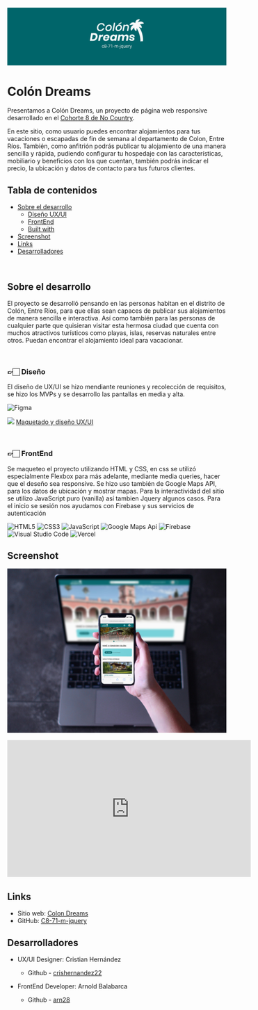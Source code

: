 <img src='./recursos/mockup/portada.jpg'></img>
# Colón Dreams

Presentamos a Colón Dreams, un proyecto de página web responsive desarrollado en el [Cohorte 8 de No Country](https://www.nocountry.tech/developers).

En este sitio, como usuario puedes encontrar alojamientos para tus vacaciones o escapadas de fin de semana al departamento de Colon, Entre Ríos. También, como anfitrión podrás publicar tu alojamiento de una manera sencilla y rápida, pudiendo configurar tu hospedaje con las características, mobiliario y beneficios con los que cuentan, también podrás indicar el precio, la ubicación y datos de contacto para tus futuros clientes.

## Tabla de contenidos

- [Sobre el desarrollo](#sobre-el-desarrollo)
  - [Diseño UX/UI](#👉🏻-diseño)
  - [FrontEnd ](#👉🏻-frontend)
  - [Built with](#built-with)
- [Screenshot](#screenshot)
- [Links](#links)
- [Desarrolladores](#desarrolladores)

</br>


## Sobre el desarrollo

El proyecto se desarrolló pensando en las personas habitan en el distrito de Colón, Entre Ríos, para que ellas sean capaces de publicar sus alojamientos de manera sencilla e interactiva. Así como también para las personas de cualquier parte que quisieran visitar esta hermosa ciudad que cuenta con muchos atractivos turísticos como playas, islas, reservas naturales entre otros. Puedan encontrar el alojamiento ideal para vacacionar.

</br>


### 👉🏻 Diseño

El diseño de UX/UI se hizo mendiante reuniones y recolección de requisitos, se hizo los MVPs y se desarrollo las pantallas en media y alta.

![Figma](https://img.shields.io/badge/Figma-%23F24E1E.svg?style=for-the-badge&logo=Figma&logoColor=white)

<img height="18px" src="https://img.icons8.com/color/344/figma--v1.png"/></img>
[Maquetado y diseño UX/UI](https://www.figma.com/file/GiVOsWdCQHIpyunD66T9ew/Col%C3%B3n-interfaz-UX%2FUI?node-id=0%3A1&t=jAmdkdE3IRgAsZ9N-1)

</br>

### 👉🏻 FrontEnd 

Se maqueteo el proyecto utilizando HTML y CSS, en css se utilizó especialmente Flexbox para más adelante, mediante media queries, hacer que el deseño sea responsive. Se hizo uso también de Google Maps API, para los datos de ubicación y mostrar mapas. Para la interactividad del sitio se utilizo JavaScript puro (vanilla) así tambien Jquery algunos casos. Para el inicio se sesión nos ayudamos con Firebase y sus servicios de autenticación

![HTML5](https://img.shields.io/badge/html5-%23E34F26.svg?style=for-the-badge&logo=html5&logoColor=white) ![CSS3](https://img.shields.io/badge/css3-%231572B6.svg?style=for-the-badge&logo=css3&logoColor=white) ![JavaScript](https://img.shields.io/badge/JavaScript-%23323330.svg?style=for-the-badge&logo=Javascript&logoColor=%23F7DF1E) ![Google Maps Api](https://img.shields.io/badge/Google_Maps_Api-DE4032?style=for-the-badge&logo=GoogleMaps&logoColor=fff) ![Firebase](https://img.shields.io/badge/Firebase-039BE5?style=for-the-badge&logo=Firebase&logoColor=white) ![Visual Studio Code](https://img.shields.io/badge/Visual%20Studio%20Code-0078d7.svg?style=for-the-badge&logo=visual-studio-code&logoColor=white)  ![Vercel](https://img.shields.io/badge/vercel%20-%23000000.svg?&style=for-the-badge&logo=vercel&logoColor=white)

## Screenshot
![](./recursos/mockup/RESPONSIVE-MOCKUP.jpg)

<iframe width="560" height="315" src="https://www.youtube.com/embed/Hrjg0nz_8eo" title="YouTube video player" frameborder="0" allow="accelerometer; autoplay; clipboard-write; encrypted-media; gyroscope; picture-in-picture" allowfullscreen></iframe>

## Links

- Sitio web: [Colon Dreams](https://colondreams.web.app/)
- GitHub: [C8-71-m-jquery](https://github.com/No-Country/C8-71-m-jquery)

## Desarrolladores
- UX/UI Designer: Cristian Hernández
  - Github - [crishernandez22](https://github.com/crishernandez22)

- FrontEnd Developer: Arnold Balabarca
  - Github - [arn28](https://github.com/arn28)

